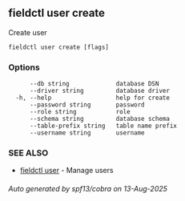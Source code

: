 ## fieldctl user create

Create user

```
fieldctl user create [flags]
```

### Options

```
      --db string             database DSN
      --driver string         database driver
  -h, --help                  help for create
      --password string       password
      --role string           role
      --schema string         database schema
      --table-prefix string   table name prefix
      --username string       username
```

### SEE ALSO

* [fieldctl user](fieldctl_user.md)	 - Manage users

###### Auto generated by spf13/cobra on 13-Aug-2025
